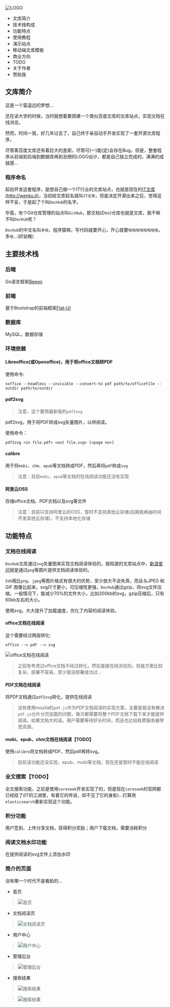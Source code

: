 ![LOGO](static/Home/default/img/logo.png)

- 文库简介
- 技术栈构成
- 功能特点
- 使用教程
- 演示站点
- 移动端文库模板
- 商业方向
- TODO
- 关于作者
- 赞助我

## 文库简介
这是一个蛮遥远的梦想...

还在读大学的时候，当时就想着要搭建一个类似百度文库的文库站点，实现文档在线浏览。

然而，时间一晃，好几年过去了，自己终于亲自动手开发实现了一套开源文库程序。

尽管离百度文库还有着巨大的差距，尽管可(一)能(定)会存在Bug，但是，整套程序从前端到后端到数据库再到丑陋的LOGO设计，都是自己独立完成的，满满的成就感...

### 程序命名
起初开发这套程序，是想自己做一个IT行业的文库站点，也就是现在的[IT文库(http://wenku.it)](http://wenku.it)，当初给文库起名就叫`IT文库`，但是决定开源出来之后，觉得这样不妥，于是起了个叫`DocHub`的名字。

毕竟，有个Git仓库管理的站点叫`GitHub`，那文档(Doc)仓库也就是文库，我干嘛不叫`DocHub`呢？

`DocHub`的中文名叫`多哈`，程序猿嘛，写代码就要开心，开心就要`哈哈哈哈哈哈哈哈`，多`哈`...(好幼稚)



## 主要技术栈

### 后端

Go语言框架[Beego](https://beego.me)

### 前端

基于Bootstrap的前端框架[Flat-UI](https://github.com/designmodo/Flat-UI)

### 数据库

MySQL，数据存储

### 环境依赖

#### Libreoffice(或Openoffice)，用于将office文档转PDF

使用命令:
```
soffice --headless --invisible --convert-to pdf path/to/officefile --outdir path/to/outdir
```

#### pdf2svg

> 注意，这个要用最新版的`pdf2svg`

pdf2svg，用于将PDF转成svg矢量图片，以供阅读。

使用命令：
```
pdf2svg <in file.pdf> <out file.svg> [<page no>]
```

#### calibre

用于将`mobi`、`chm`、`epub`等文档转成PDF，然后再将`pdf`转成`svg`

> 注意：目前`mobi`、`epub`等文档的在线阅读功能还没有实现

#### 阿里云OSS
存储office文档、PDF文档以及svg等文件

> 注意：目前只支持阿里云的OSS，暂时不支持其他云存储(后期我再抽时间开发其他云存储)，不支持本地化存储

## 功能特点
### 文档在线阅读
`DocHub`文库通过`svg`矢量图来实现文档阅读体验的，我知道的文库站点中，[新浪爱问](http://ishare.iask.sina.com.cn/)就是通过`png`等图片提供文档阅读体验的。

`SVG`相比`png`、`jpeg`等图片格式有很大的优势，至少放大不会失真，而且与JPEG 和 GIF 图像比起来，svg尺寸更小，可压缩性更强，`DocHub`通过gzip，将svg文件压缩，一般情况下，能减少70%的文件大小，比如200kb的svg，gzip压缩后，只有60kb左右的大小。

使用svg，大大提升了加载速度，优化了内容的阅读体验。

#### office文档在线阅读

这个需要经过两层转化:
```
office --> pdf --> svg
```
![office文档在线阅读](static/tutorial/preview.png)

> 之前有考虑过office文档不经过转化，然后直接在线浏览的，但是方案比较复杂，部署不容易，至少我没部署成功过...

#### PDF文档在线阅读

将PDF文档通过`pdf2svg`转化，提供在线阅读

> 没有使用mozila的`pdf.js`作为PDF文档阅读的实现方案，主要是我没有解决`pdf.js`分片分页加载的问题，每次都需要将整个PDF文档下载下来才能提供阅读。如果文档大的话，用户需要等待好长时间，而且也比较耗费服务器带宽资源。

#### mobi、epub、chm文档在线阅读【TODO】
使用`calibre`将文档转成PDF，然后pdf再转svg。

> 目前该功能还没实现，epub、mobi等文档，现在还是暂时不能在线阅读

### 全文搜索【TODO】
全文搜索功能，之前是使用`coreseek`开发实现了的，但是现在`coreseek`的官网都已经挂了(IT的江湖里，有着它的传说，却不见了它的身影)...打算用`elasticsearch`重新实现这个功能。

### 积分功能
用户签到、上传分享文档，获得积分奖励；用户下载文档，需要消耗积分

### 阅读文档水印功能
在提供阅读的svg文件上添加水印

### 简介的页面

没有哪一个时代不是看脸的...

- 首页

> ![首页](static/tutorial/index.png)

- 文档阅读页

>![文档阅读页](static/tutorial/preview.png)

- 用户中心

> ![用户中心](static/tutorial/ucenter.png)


- 管理后台

> ![管理后台](static/tutorial/admin.png)


- 搜索结果
> ![搜索结果](static/tutorial/search.png)

> ![搜索结果](static/tutorial/search1.png)








